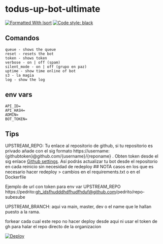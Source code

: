 # todus-up-bot-ultimate

[![Formatted With Isort](https://img.shields.io/badge/%20imports-isort-%231674b1?style=flat&labelColor=ef8336)](https://github.com/PyCQA/isort) [![Code style: black](https://img.shields.io/badge/code%20style-black-000000.svg)](https://github.com/psf/black)


## Comandos

    queue - shows the queue
    reset - resets the bot
    token - shows token
    verbose - on | off (spam)
    silent_mode - on | off (grupo en paz)
    uptime - show time online of bot
    s3 - la magia
    log - show the log

## env vars

    API_ID=
    API_HASH=
    ADMIN=
    BOT_TOKEN=
    
    
## Tips

UPSTREAM_REPO: Tu enlace al repositorio de github, si tu repositorio es privado añade con el sig formato https://username:{githubtoken}@github.com/{username}/{reponame} . Obten token desde el sig enlace [Github settings](https://github.com/settings/tokens). Así podrás actualizar tu bot desde el repositorio en cada reinicio sin necesidad de redeploy ## NOTA casos en los que es necesario hacer redeploy > cambios en el requirements.txt o en el Dockerfile

Ejemplo de url con token para env var UPSTREAM_REPO  https://pedrito:gh_idsfhudddhdfhudfhduf@github.com/pedrito/repo-subesube

UPSTREAM_BRANCH: aqui va main, master, dev o el name que le hallan puesto a la rama.

forkear cada cual este repo no hacer deploy desde aqui ni usar el token de gh para halar el repo directo de la organizacion


[![Deploy](https://www.herokucdn.com/deploy/button.svg)](https://heroku.com/deploy)
